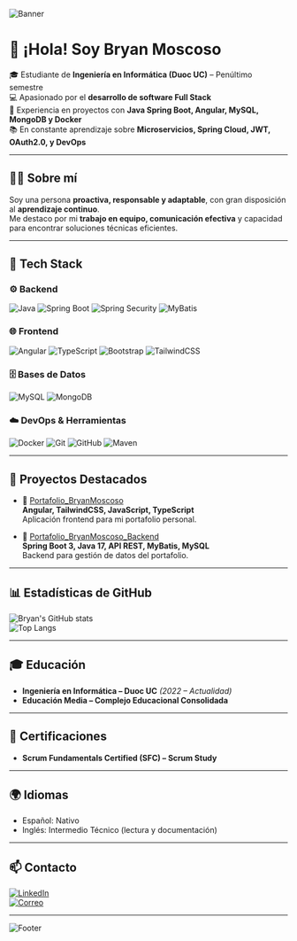 <!-- Banner -->
![Banner](https://capsule-render.vercel.app/api?type=waving&color=ff0000&height=200&section=header&text=Bryan%20Moscoso%20Oria&fontSize=40&fontColor=ffffff&animation=fadeIn&fontAlignY=35)

# 👋 ¡Hola! Soy Bryan Moscoso

🎓 Estudiante de **Ingeniería en Informática (Duoc UC)** – Penúltimo semestre  
💻 Apasionado por el **desarrollo de software Full Stack**  
🚀 Experiencia en proyectos con **Java Spring Boot, Angular, MySQL, MongoDB y Docker**  
📚 En constante aprendizaje sobre **Microservicios, Spring Cloud, JWT, OAuth2.0, y DevOps**

---

## 👨‍💻 Sobre mí
Soy una persona **proactiva, responsable y adaptable**, con gran disposición al **aprendizaje continuo**.  
Me destaco por mi **trabajo en equipo, comunicación efectiva** y capacidad para encontrar soluciones técnicas eficientes.  

---

## 🔧 Tech Stack

### ⚙️ Backend
![Java](https://img.shields.io/badge/Java%2017-ED8B00?style=for-the-badge&logo=java&logoColor=white)
![Spring Boot](https://img.shields.io/badge/Spring%20Boot-000000?style=for-the-badge&logo=springboot&logoColor=6DB33F)
![Spring Security](https://img.shields.io/badge/Spring%20Security-6DB33F?style=for-the-badge&logo=springsecurity&logoColor=white)
![MyBatis](https://img.shields.io/badge/MyBatis-000000?style=for-the-badge)

### 🌐 Frontend
![Angular](https://img.shields.io/badge/Angular-DC143C?style=for-the-badge&logo=angular&logoColor=white)
![TypeScript](https://img.shields.io/badge/TypeScript-3178C6?style=for-the-badge&logo=typescript&logoColor=white)
![Bootstrap](https://img.shields.io/badge/Bootstrap-563D7C?style=for-the-badge&logo=bootstrap&logoColor=white)
![TailwindCSS](https://img.shields.io/badge/TailwindCSS-38B2AC?style=for-the-badge&logo=tailwindcss&logoColor=white)

### 🗄️ Bases de Datos
![MySQL](https://img.shields.io/badge/MySQL-005C84?style=for-the-badge&logo=mysql&logoColor=white)
![MongoDB](https://img.shields.io/badge/MongoDB-4EA94B?style=for-the-badge&logo=mongodb&logoColor=white)

### ☁️ DevOps & Herramientas
![Docker](https://img.shields.io/badge/Docker-2496ED?style=for-the-badge&logo=docker&logoColor=white)
![Git](https://img.shields.io/badge/Git-F05032?style=for-the-badge&logo=git&logoColor=white)
![GitHub](https://img.shields.io/badge/GitHub-181717?style=for-the-badge&logo=github&logoColor=white)
![Maven](https://img.shields.io/badge/Maven-C71A36?style=for-the-badge&logo=apachemaven&logoColor=white)


---

## 🚀 Proyectos Destacados

- 📌 [Portafolio_BryanMoscoso](https://github.com/1Bryvn/Portafolio_BryanMoscoso)  
  **Angular, TailwindCSS, JavaScript, TypeScript**  
  Aplicación frontend para mi portafolio personal.  

- 📌 [Portafolio_BryanMoscoso_Backend](https://github.com/1Bryvn/Portafolio_BryanMoscoso_Backend)  
  **Spring Boot 3, Java 17, API REST, MyBatis, MySQL**  
  Backend para gestión de datos del portafolio.  

---

## 📊 Estadísticas de GitHub

![Bryan's GitHub stats](https://github-readme-stats.vercel.app/api?username=1Bryvn&show_icons=true&theme=radical&hide_border=true&title_color=ff0000&icon_color=ff0000)  
![Top Langs](https://github-readme-stats.vercel.app/api/top-langs/?username=1Bryvn&layout=compact&theme=radical&hide_border=true&title_color=ff0000)

---

## 🎓 Educación
- **Ingeniería en Informática – Duoc UC** *(2022 – Actualidad)*  
- **Educación Media – Complejo Educacional Consolidada**

---

## 📜 Certificaciones
- **Scrum Fundamentals Certified (SFC) – Scrum Study**

---

## 🌍 Idiomas
- Español: Nativo  
- Inglés: Intermedio Técnico (lectura y documentación)  

---

## 📫 Contacto
[![LinkedIn](https://img.shields.io/badge/LinkedIn-0077B5?style=for-the-badge&logo=linkedin&logoColor=white)](www.linkedin.com/in/bryan-moscoso-oria)  
[![Correo](https://img.shields.io/badge/Gmail-D14836?style=for-the-badge&logo=gmail&logoColor=white)](mailto:4lan.bmo@gmail.com)  

---

<!-- Footer -->
![Footer](https://capsule-render.vercel.app/api?type=waving&color=ff0000&height=120&section=footer)
